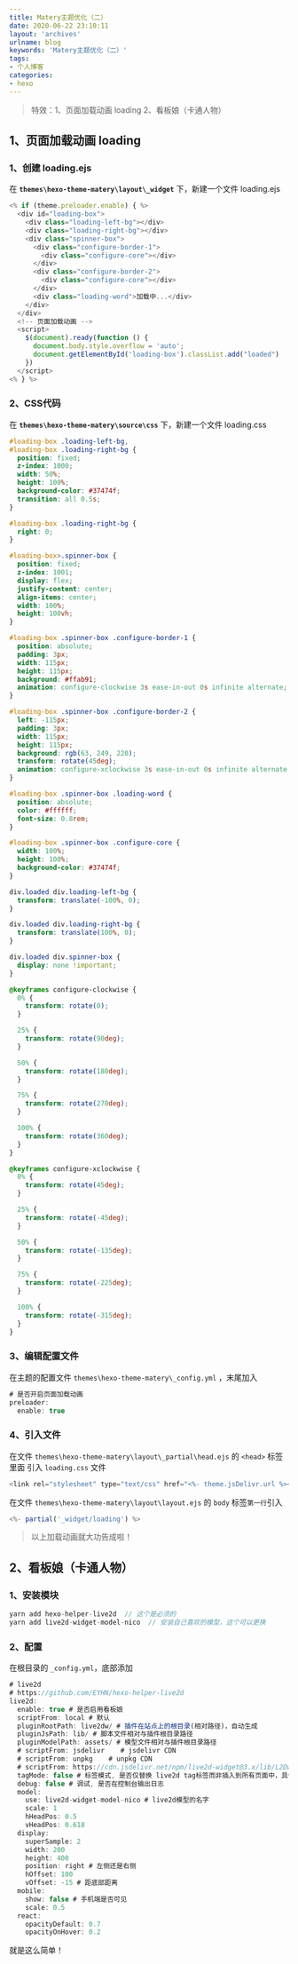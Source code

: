 ```yaml
---
title: Matery主题优化（二）
date: 2020-06-22 23:10:11
layout: 'archives'
urlname: blog
keywords: 'Matery主题优化（二）'
tags: 
- 个人博客
categories: 
- hexo
---
```


>特效：1、页面加载动画 loading 2、看板娘（卡通人物）
## 1、页面加载动画 loading
### 1、创建 loading.ejs
在 **`themes\hexo-theme-matery\layout\_widget`** 下，新建一个文件 loading.ejs
```javascript
<% if (theme.preloader.enable) { %>
  <div id="loading-box">
    <div class="loading-left-bg"></div>
    <div class="loading-right-bg"></div>
    <div class="spinner-box">
      <div class="configure-border-1">
        <div class="configure-core"></div>
      </div>
      <div class="configure-border-2">
        <div class="configure-core"></div>
      </div>
      <div class="loading-word">加载中...</div>
    </div>
  </div>
  <!-- 页面加载动画 -->
  <script>
    $(document).ready(function () {
      document.body.style.overflow = 'auto';
      document.getElementById('loading-box').classList.add("loaded")
    })
  </script>
<% } %>
```
### 2、CSS代码
在 **`themes\hexo-theme-matery\source\css`** 下，新建一个文件 loading.css
```css
#loading-box .loading-left-bg,
#loading-box .loading-right-bg {
  position: fixed;
  z-index: 1000;
  width: 50%;
  height: 100%;
  background-color: #37474f;
  transition: all 0.5s;
}

#loading-box .loading-right-bg {
  right: 0;
}

#loading-box>.spinner-box {
  position: fixed;
  z-index: 1001;
  display: flex;
  justify-content: center;
  align-items: center;
  width: 100%;
  height: 100vh;
}

#loading-box .spinner-box .configure-border-1 {
  position: absolute;
  padding: 3px;
  width: 115px;
  height: 115px;
  background: #ffab91;
  animation: configure-clockwise 3s ease-in-out 0s infinite alternate;
}

#loading-box .spinner-box .configure-border-2 {
  left: -115px;
  padding: 3px;
  width: 115px;
  height: 115px;
  background: rgb(63, 249, 220);
  transform: rotate(45deg);
  animation: configure-xclockwise 3s ease-in-out 0s infinite alternate;
}

#loading-box .spinner-box .loading-word {
  position: absolute;
  color: #ffffff;
  font-size: 0.8rem;
}

#loading-box .spinner-box .configure-core {
  width: 100%;
  height: 100%;
  background-color: #37474f;
}

div.loaded div.loading-left-bg {
  transform: translate(-100%, 0);
}

div.loaded div.loading-right-bg {
  transform: translate(100%, 0);
}

div.loaded div.spinner-box {
  display: none !important;
}

@keyframes configure-clockwise {
  0% {
    transform: rotate(0);
  }

  25% {
    transform: rotate(90deg);
  }

  50% {
    transform: rotate(180deg);
  }

  75% {
    transform: rotate(270deg);
  }

  100% {
    transform: rotate(360deg);
  }
}

@keyframes configure-xclockwise {
  0% {
    transform: rotate(45deg);
  }

  25% {
    transform: rotate(-45deg);
  }

  50% {
    transform: rotate(-135deg);
  }

  75% {
    transform: rotate(-225deg);
  }

  100% {
    transform: rotate(-315deg);
  }
}
```
### 3、编辑配置文件
在主题的配置文件 `themes\hexo-theme-matery\_config.yml` ，末尾加入
```javascript
# 是否开启页面加载动画
preloader:
  enable: true
```
### 4、引入文件
在文件 `themes\hexo-theme-matery\layout\_partial\head.ejs` 的 `<head>` 标签里面 引入 `loading.css` 文件
```javascript
<link rel="stylesheet" type="text/css" href="<%- theme.jsDelivr.url %><%- url_for('/css/loading.css') %>">
```
在文件 `themes\hexo-theme-matery\layout\layout.ejs` 的 `body` 标签`第一行`引入
```javascript
<%- partial('_widget/loading') %>
```
>以上加载动画就大功告成啦！
## 2、看板娘（卡通人物）
### 1、安装模块
```javascript
yarn add hexo-helper-live2d  // 这个是必须的
yarn add live2d-widget-model-nico  // 安装自己喜欢的模型，这个可以更换
```
### 2、配置
在根目录的 `_config.yml`，底部添加
```javascript
# live2d
# https://github.com/EYHN/hexo-helper-live2d
live2d:
  enable: true # 是否启用看板娘
  scriptFrom: local # 默认
  pluginRootPath: live2dw/ # 插件在站点上的根目录(相对路径)，自动生成
  pluginJsPath: lib/ # 脚本文件相对与插件根目录路径
  pluginModelPath: assets/ # 模型文件相对与插件根目录路径
  # scriptFrom: jsdelivr    # jsdelivr CDN
  # scriptFrom: unpkg    # unpkg CDN
  # scriptFrom: https://cdn.jsdelivr.net/npm/live2d-widget@3.x/lib/L2Dwidget.min.js    # 你的自定义 url
  tagMode: false # 标签模式, 是否仅替换 live2d tag标签而非插入到所有页面中，具体见项目github描述
  debug: false # 调试, 是否在控制台输出日志
  model:
    use: live2d-widget-model-nico # live2d模型的名字
    scale: 1
    hHeadPos: 0.5
    vHeadPos: 0.618
  display:
    superSample: 2
    width: 200
    height: 400
    position: right # 左侧还是右侧
    hOffset: 100
    vOffset: -15 # 距底部距离
  mobile:
    show: false # 手机端是否可见
    scale: 0.5
  react:
    opacityDefault: 0.7
    opacityOnHover: 0.2
```
就是这么简单！